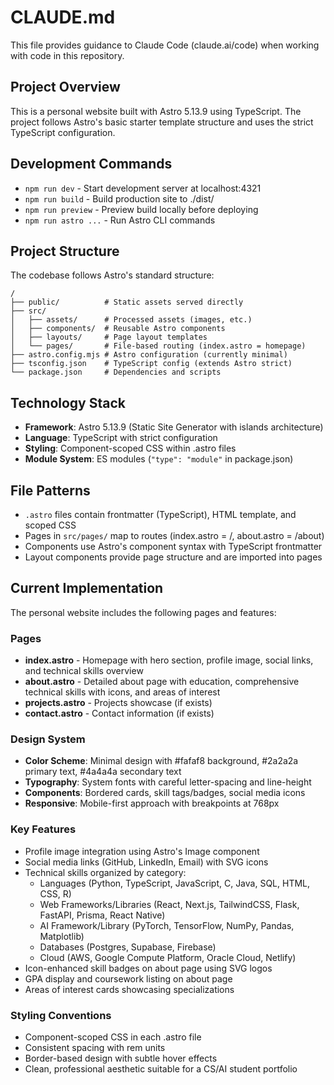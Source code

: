 # CLAUDE.md

This file provides guidance to Claude Code (claude.ai/code) when working with code in this repository.

## Project Overview

This is a personal website built with Astro 5.13.9 using TypeScript. The project follows Astro's basic starter template structure and uses the strict TypeScript configuration.

## Development Commands

- `npm run dev` - Start development server at localhost:4321
- `npm run build` - Build production site to ./dist/
- `npm run preview` - Preview build locally before deploying
- `npm run astro ...` - Run Astro CLI commands

## Project Structure

The codebase follows Astro's standard structure:

```
/
├── public/          # Static assets served directly
├── src/
│   ├── assets/      # Processed assets (images, etc.)
│   ├── components/  # Reusable Astro components
│   ├── layouts/     # Page layout templates
│   └── pages/       # File-based routing (index.astro = homepage)
├── astro.config.mjs # Astro configuration (currently minimal)
├── tsconfig.json    # TypeScript config (extends Astro strict)
└── package.json     # Dependencies and scripts
```

## Technology Stack

- **Framework**: Astro 5.13.9 (Static Site Generator with islands architecture)
- **Language**: TypeScript with strict configuration
- **Styling**: Component-scoped CSS within .astro files
- **Module System**: ES modules (`"type": "module"` in package.json)

## File Patterns

- `.astro` files contain frontmatter (TypeScript), HTML template, and scoped CSS
- Pages in `src/pages/` map to routes (index.astro = /, about.astro = /about)
- Components use Astro's component syntax with TypeScript frontmatter
- Layout components provide page structure and are imported into pages

## Current Implementation

The personal website includes the following pages and features:

### Pages
- **index.astro** - Homepage with hero section, profile image, social links, and technical skills overview
- **about.astro** - Detailed about page with education, comprehensive technical skills with icons, and areas of interest
- **projects.astro** - Projects showcase (if exists)
- **contact.astro** - Contact information (if exists)

### Design System
- **Color Scheme**: Minimal design with #fafaf8 background, #2a2a2a primary text, #4a4a4a secondary text
- **Typography**: System fonts with careful letter-spacing and line-height
- **Components**: Bordered cards, skill tags/badges, social media icons
- **Responsive**: Mobile-first approach with breakpoints at 768px

### Key Features
- Profile image integration using Astro's Image component
- Social media links (GitHub, LinkedIn, Email) with SVG icons
- Technical skills organized by category:
  - Languages (Python, TypeScript, JavaScript, C, Java, SQL, HTML, CSS, R)
  - Web Frameworks/Libraries (React, Next.js, TailwindCSS, Flask, FastAPI, Prisma, React Native)
  - AI Framework/Library (PyTorch, TensorFlow, NumPy, Pandas, Matplotlib)
  - Databases (Postgres, Supabase, Firebase)
  - Cloud (AWS, Google Compute Platform, Oracle Cloud, Netlify)
- Icon-enhanced skill badges on about page using SVG logos
- GPA display and coursework listing on about page
- Areas of interest cards showcasing specializations

### Styling Conventions
- Component-scoped CSS in each .astro file
- Consistent spacing with rem units
- Border-based design with subtle hover effects
- Clean, professional aesthetic suitable for a CS/AI student portfolio